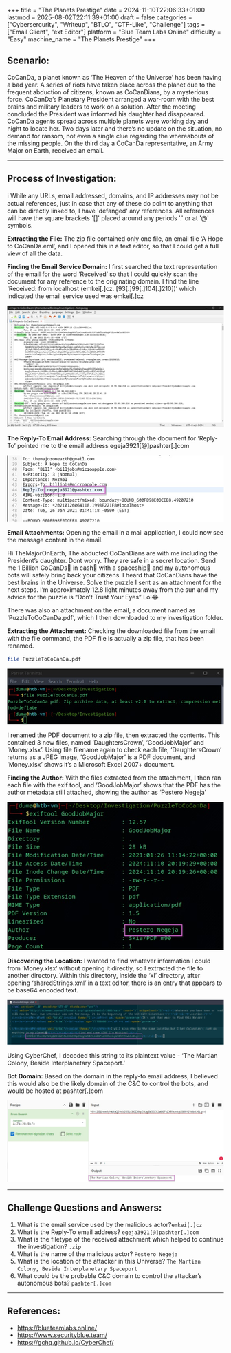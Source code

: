 +++
title = "The Planets Prestige"
date = 2024-11-10T22:06:33+01:00
lastmod = 2025-08-02T22:11:39+01:00
draft = false
categories = ["Cybersercurity", "Writeup", "BTLO", "CTF-Like", "Challenge"]
tags = ["Email Client", "ext Editor"]
platform = "Blue Team Labs Online"
difficulty = "Easy"
machine_name = "The Planets Prestige"
+++

## Scenario:

CoCanDa, a planet known as ‘The Heaven of the Universe’ has been having a bad year. A series of riots have taken place across the planet due to the frequent abduction of citizens, known as CoCanDians, by a mysterious force. CoCanDa’s Planetary President arranged a war-room with the best brains and military leaders to work on a solution. After the meeting concluded the President was informed his daughter had disappeared. CoCanDa agents spread across multiple planets were working day and night to locate her. Two days later and there’s no update on the situation, no demand for ransom, not even a single clue regarding the whereabouts of the missing people. On the third day a CoCanDa representative, an Army Major on Earth, received an email.

---

## Process of Investigation:

ℹ️ While any URLs, email addressed, domains, and IP addresses may not be actual references, just in case that any of these do point to anything that can be directly linked to, I have 'defanged' any references. 
All references will have the square brackets '[]' placed around any periods '.' or at '@' symbols.

****Extracting the File:**** 
The zip file contained only one file, an email file ‘A Hope to CoCanDa.eml’, and I opened this in a text editor, so that I could get a full view of all the data.

****Finding the Email Service Domain:**** 
I first searched the text representation of the email for the word ‘Received’ so that I could quickly scan the document for any reference to the originating domain.
I find the line ‘Received: from localhost (emkei[.]cz. [93[.]99[.]104[.]210])’ which indicated the email service used was emkei[.]cz

![alt](00_domain.jpg)

****The Reply-To Email Address:**** 
Searching through the document for ‘Reply-To’ pointed me to the email address egeja3921[@]pashter[.]com

![alt](01_reply_to.jpg)

****Email Attachments:****
Opening the email in a mail application, I could now see the message content in the email.

Hi TheMajorOnEarth,
The abducted CoCanDians are with me including the President’s daughter. Dont worry. They are safe in a secret location.
Send me 1 Billion CoCanDs🤑 in cash💸 with a spaceship🚀 and my autonomous bots will safely bring back your citizens.
I heard that CoCanDians have the best brains in the Universe. Solve the puzzle I sent as an attachment for the next steps.
I’m approximately 12.8 light minutes away from the sun and my advice for the puzzle is
“Don’t Trust Your Eyes”
Lol😂

There was also an attachment on the email, a document named as ‘PuzzleToCoCanDa.pdf’, which I then downloaded to my investigation folder.

****Extracting the Attachment:****
Checking the downloaded file from the email with the file command, the PDF file is actually a zip file, that has been renamed.

```bash
file PuzzleToCoCanDa.pdf
```

![alt](02_not_pdf.jpg)

I renamed the PDF document to a zip file, then extracted the contents. This contained 3 new files, named ‘DaughtersCrown’, ‘GoodJobMajor’ and ‘Money.xlsx’.
Using file filename again to check each file, ‘DaughtersCrown’ returns as a JPEG image, ‘GoodJobMajor’ is a PDF document, and ‘Money.xlsx’ shows it’s a Microsoft Excel 2007+ document.

****Finding the Author:****
With the files extracted from the attachment, I then ran each file with the exif tool, and ‘GoodJobMajor’ shows that the PDF has the author metadata still attached, showing the author as ‘Pestero Negeja’

![alt](03_author.jpg)

****Discovering the Location:****
I wanted to find whatever information I could from ‘Money.xlsx’ without opening it directly, so I extracted the file to another directory. Within this directory, inside the ‘xl’ directory, after opening ‘sharedStrings.xml’ in a text editor, there is an entry that appears to be base64 encoded text.

![alt](04_base64.jpg)

Using CyberChef, I decoded this string to its plaintext value - ‘The Martian Colony, Beside Interplanetary Spaceport.’

****Bot Domain:**** 
Based on the domain in the reply-to email address, I believed this would also be the likely domain of the C&C to control the bots, and would be hosted at pashter[.]com

![alt](05_location.jpg)

---

## Challenge Questions and Answers:

1. What is the email service used by the malicious actor?```emkei[.]cz```
2. What is the Reply-To email address? ```egeja3921[@]pashter[.]com```
3. What is the filetype of the received attachment which helped to continue the investigation? ```.zip```
4. What is the name of the malicious actor? ```Pestero Negeja```
5. What is the location of the attacker in this Universe? ```The Martian Colony, Beside Interplanetary Spaceport```
6. What could be the probable C&C domain to control the attacker’s autonomous bots? ```pashter[.]com```

---

## References:

- https://blueteamlabs.online/
- https://www.securityblue.team/
- https://gchq.github.io/CyberChef/
